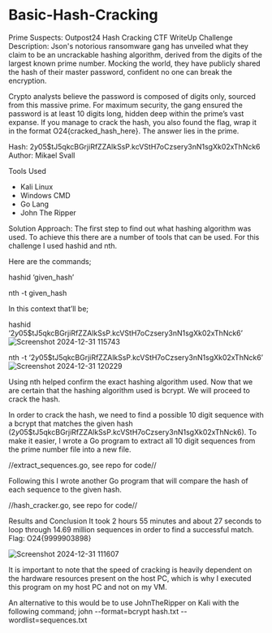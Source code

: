 # Basic-Hash-Cracking
Prime Suspects: Outpost24 Hash Cracking CTF WriteUp
Challenge Description:
Json's notorious ransomware gang has unveiled what they claim to be an uncrackable hashing algorithm, derived from the digits of the largest known prime number. Mocking the world, they have publicly shared the hash of their master password, confident no one can break the encryption.

Crypto analysts believe the password is composed of digits only, sourced from this massive prime. For maximum security, the gang ensured the password is at least 10 digits long, hidden deep within the prime’s vast expanse. If you manage to crack the hash, you also found the flag, wrap it in the format O24{cracked_hash_here}. The answer lies in the prime.

Hash: $2y$05$tJ5qkcBGrjiRfZZAlkSsP.kcVStH7oCzsery3nN1sgXk02xThNck6
Author: Mikael Svall

Tools Used
- Kali Linux
- Windows CMD
- Go Lang
- John The Ripper

Solution Approach:
The first step to find out what hashing algorithm was used. To achieve this there are a number of tools that can be used. For this challenge I used hashid and nth. 

Here are the commands;

hashid ‘given_hash’

nth -t given_hash

In this context that’ll be;

hashid ‘$2y$05$tJ5qkcBGrjiRfZZAlkSsP.kcVStH7oCzsery3nN1sgXk02xThNck6’
![Screenshot 2024-12-31 115743](https://github.com/user-attachments/assets/3471915c-fe6b-42e5-afbe-27cb6544b89c)

nth -t ‘$2y$05$tJ5qkcBGrjiRfZZAlkSsP.kcVStH7oCzsery3nN1sgXk02xThNck6’
![Screenshot 2024-12-31 120229](https://github.com/user-attachments/assets/f1ef58d5-58ba-4883-8c24-a538e6c80914)

Using nth helped confirm the exact hashing algorithm used. Now that we are certain that the hashing algorithm used is bcrypt. We will proceed to crack the hash. 

In order to crack the hash, we need to find a possible 10 digit sequence with a bcrypt that matches the given hash ($2y$05$tJ5qkcBGrjiRfZZAlkSsP.kcVStH7oCzsery3nN1sgXk02xThNck6). To make it easier, I wrote a Go program to extract all 10 digit sequences from the prime number file into a new file.

//extract_sequences.go, see repo for code//

Following this I wrote another Go program that will compare the hash of each sequence to the given hash. 

//hash_cracker.go, see repo for code//

Results and Conclusion
It took 2 hours 55 minutes and about 27 seconds to loop through 14.69 million sequences in order to find a successful match.
Flag: O24{9999903898}

![Screenshot 2024-12-31 111607](https://github.com/user-attachments/assets/0aee06d1-d6cb-4cc9-8e43-6ee98efb6f39)


It is important to note that the speed of cracking is heavily dependent on the hardware resources present on the host PC, which is why I executed this program on my host PC and not on my VM. 

An alternative to this would be to use JohnTheRipper on Kali with the following command; 
john --format=bcrypt hash.txt --wordlist=sequences.txt
